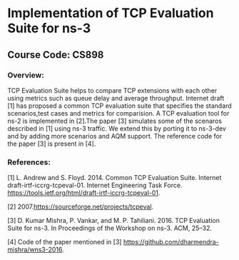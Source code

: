 # Implementation of TCP Evaluation Suite for ns-3

## Course Code: CS898

### Overview:

TCP Evaluation Suite helps to compare TCP extensions with each other using metrics such as queue delay and average throughput. Internet draft [1] has proposed a common TCP evaluation suite that specifies the standard scenarios,test cases and metrics for comparision. A TCP evaluation tool for ns-2 is implemented in [2].The paper [3] simulates some of the scenaros described in [1] using ns-3 traffic. We extend this by porting it to ns-3-dev and by adding more scenarios and AQM support. The reference code for the paper [3] is present in [4].

### References:

[1] L. Andrew and S. Floyd. 2014. Common TCP Evaluation Suite. Internet draft-irtf-iccrg-tcpeval-01. Internet Engineering Task Force. https://tools.ietf.org/html/draft-irtf-iccrg-tcpeval-01.

[2] 2007.https://sourceforge.net/projects/tcpeval.

[3] D. Kumar Mishra, P. Vankar, and M. P. Tahiliani. 2016. TCP Evaluation Suite for ns-3. In Proceedings of the Workshop on ns-3. ACM, 25–32.

[4] Code of the paper mentioned in [3] https://github.com/dharmendra-mishra/wns3-2016.
